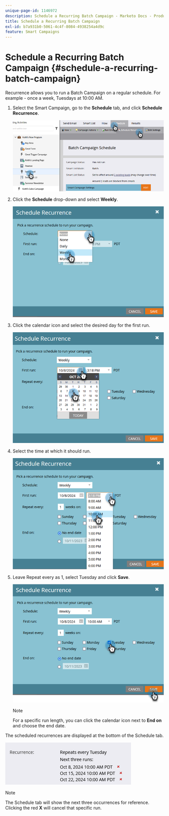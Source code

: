 ```yaml
---
unique-page-id: 1146972
description: Schedule a Recurring Batch Campaign - Marketo Docs - Product Documentation
title: Schedule a Recurring Batch Campaign
exl-id: b7a931b0-5061-4c4f-8084-4938254a4d9c
feature: Smart Campaigns
---
```

# Schedule a Recurring Batch Campaign {#schedule-a-recurring-batch-campaign}

Recurrence allows you to run a Batch Campaign on a regular schedule. For example - once a week, Tuesdays at 10:00 AM.

1. Select the Smart Campaign, go to the **Schedule** tab, and click **Schedule Recurrence**.

   ![](assets/schedule-a-recurring-batch-campaign-1.png)

1. Click the **Schedule** drop-down and select **Weekly**.

   ![](assets/schedule-a-recurring-batch-campaign-2.png)

1. Click the calendar icon and select the desired day for the first run.

   ![](assets/schedule-a-recurring-batch-campaign-3.png)

1. Select the time at which it should run.

   ![](assets/schedule-a-recurring-batch-campaign-4.png)

1. Leave Repeat every as 1, select Tuesday and click **Save**.

   ![](assets/schedule-a-recurring-batch-campaign-5.png)

   >[!NOTE]
   >
   >For a specific run length, you can click the calendar icon next to **End on** and choose the end date.

The scheduled recurrences are displayed at the bottom of the Schedule tab.

   ![](assets/schedule-a-recurring-batch-campaign-6.png)

>[!NOTE]
>
>The Schedule tab will show the next three occurrences for reference. Clicking the red **X** will cancel that specific run.
